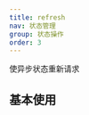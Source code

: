 ```yaml
---
title: refresh
nav: 状态管理
group: 状态操作
order: 3
---
```


使异步状态重新请求

## 基本使用

<code src="./demos/demo9.tsx"></code>
